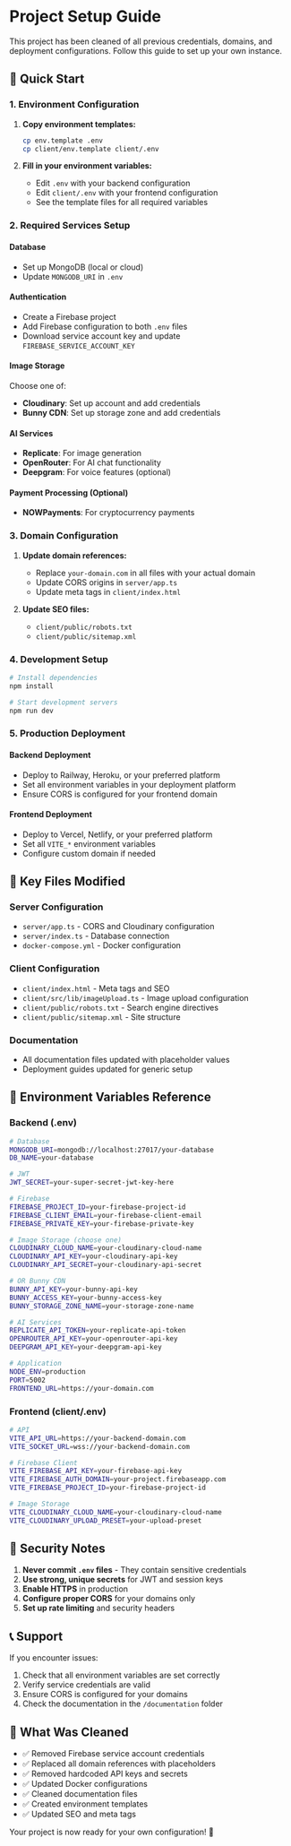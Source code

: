 # Project Setup Guide

This project has been cleaned of all previous credentials, domains, and deployment configurations. Follow this guide to set up your own instance.

## 🚀 Quick Start

### 1. Environment Configuration

1. **Copy environment templates:**
   ```bash
   cp env.template .env
   cp client/env.template client/.env
   ```

2. **Fill in your environment variables:**
   - Edit `.env` with your backend configuration
   - Edit `client/.env` with your frontend configuration
   - See the template files for all required variables

### 2. Required Services Setup

#### Database
- Set up MongoDB (local or cloud)
- Update `MONGODB_URI` in `.env`

#### Authentication
- Create a Firebase project
- Add Firebase configuration to both `.env` files
- Download service account key and update `FIREBASE_SERVICE_ACCOUNT_KEY`

#### Image Storage
Choose one of:
- **Cloudinary**: Set up account and add credentials
- **Bunny CDN**: Set up storage zone and add credentials

#### AI Services
- **Replicate**: For image generation
- **OpenRouter**: For AI chat functionality
- **Deepgram**: For voice features (optional)

#### Payment Processing (Optional)
- **NOWPayments**: For cryptocurrency payments

### 3. Domain Configuration

1. **Update domain references:**
   - Replace `your-domain.com` in all files with your actual domain
   - Update CORS origins in `server/app.ts`
   - Update meta tags in `client/index.html`

2. **Update SEO files:**
   - `client/public/robots.txt`
   - `client/public/sitemap.xml`

### 4. Development Setup

```bash
# Install dependencies
npm install

# Start development servers
npm run dev
```

### 5. Production Deployment

#### Backend Deployment
- Deploy to Railway, Heroku, or your preferred platform
- Set all environment variables in your deployment platform
- Ensure CORS is configured for your frontend domain

#### Frontend Deployment
- Deploy to Vercel, Netlify, or your preferred platform
- Set all `VITE_*` environment variables
- Configure custom domain if needed

## 📁 Key Files Modified

### Server Configuration
- `server/app.ts` - CORS and Cloudinary configuration
- `server/index.ts` - Database connection
- `docker-compose.yml` - Docker configuration

### Client Configuration
- `client/index.html` - Meta tags and SEO
- `client/src/lib/imageUpload.ts` - Image upload configuration
- `client/public/robots.txt` - Search engine directives
- `client/public/sitemap.xml` - Site structure

### Documentation
- All documentation files updated with placeholder values
- Deployment guides updated for generic setup

## 🔧 Environment Variables Reference

### Backend (.env)
```bash
# Database
MONGODB_URI=mongodb://localhost:27017/your-database
DB_NAME=your-database

# JWT
JWT_SECRET=your-super-secret-jwt-key-here

# Firebase
FIREBASE_PROJECT_ID=your-firebase-project-id
FIREBASE_CLIENT_EMAIL=your-firebase-client-email
FIREBASE_PRIVATE_KEY=your-firebase-private-key

# Image Storage (choose one)
CLOUDINARY_CLOUD_NAME=your-cloudinary-cloud-name
CLOUDINARY_API_KEY=your-cloudinary-api-key
CLOUDINARY_API_SECRET=your-cloudinary-api-secret

# OR Bunny CDN
BUNNY_API_KEY=your-bunny-api-key
BUNNY_ACCESS_KEY=your-bunny-access-key
BUNNY_STORAGE_ZONE_NAME=your-storage-zone-name

# AI Services
REPLICATE_API_TOKEN=your-replicate-api-token
OPENROUTER_API_KEY=your-openrouter-api-key
DEEPGRAM_API_KEY=your-deepgram-api-key

# Application
NODE_ENV=production
PORT=5002
FRONTEND_URL=https://your-domain.com
```

### Frontend (client/.env)
```bash
# API
VITE_API_URL=https://your-backend-domain.com
VITE_SOCKET_URL=wss://your-backend-domain.com

# Firebase Client
VITE_FIREBASE_API_KEY=your-firebase-api-key
VITE_FIREBASE_AUTH_DOMAIN=your-project.firebaseapp.com
VITE_FIREBASE_PROJECT_ID=your-firebase-project-id

# Image Storage
VITE_CLOUDINARY_CLOUD_NAME=your-cloudinary-cloud-name
VITE_CLOUDINARY_UPLOAD_PRESET=your-upload-preset
```

## 🚨 Security Notes

1. **Never commit `.env` files** - They contain sensitive credentials
2. **Use strong, unique secrets** for JWT and session keys
3. **Enable HTTPS** in production
4. **Configure proper CORS** for your domains only
5. **Set up rate limiting** and security headers

## 📞 Support

If you encounter issues:
1. Check that all environment variables are set correctly
2. Verify service credentials are valid
3. Ensure CORS is configured for your domains
4. Check the documentation in the `/documentation` folder

## 🔄 What Was Cleaned

- ✅ Removed Firebase service account credentials
- ✅ Replaced all domain references with placeholders
- ✅ Removed hardcoded API keys and secrets
- ✅ Updated Docker configurations
- ✅ Cleaned documentation files
- ✅ Created environment templates
- ✅ Updated SEO and meta tags

Your project is now ready for your own configuration! 🎉
